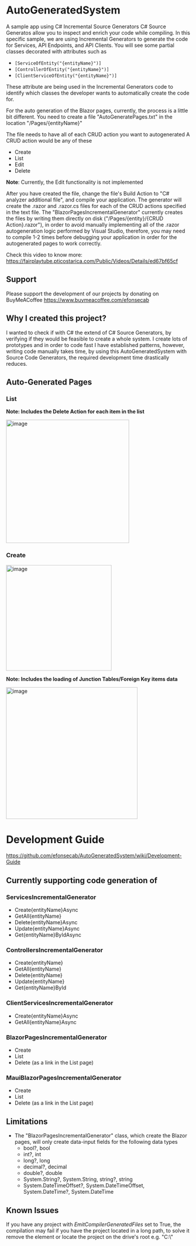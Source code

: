 # AutoGeneratedSystem
A sample app using C# Incremental Source Generators
C# Source Generatos allow you to inspect and enrich your code while compiling.
In this specific sample, we are using Incremental Generators to generate the code for Services, API Endpoints, and API Clients.
You will see some partial classes decorated with attributes such as
* `[ServiceOfEntity("{entityName}")]`
* `[ControllerOfEntity("{entityName}")]`
* `[ClientServiceOfEntity("{entityName}")]`

These attribute are being used in the Incremental Generators code to identify which classes the developer wants to automatically create the code for.

For the auto generation of the Blazor pages, currently, the process is a little bit different.
You need to create a file "AutoGeneratePages.txt" in the location
"/Pages/{entityName}"

The file needs to have all of each CRUD action you want to autogenerated
A CRUD action would be any of these
* Create
* List
* Edit
* Delete

**Note**: Currently, the Edit functionality is not implemented

After you have created the file, change the file's Build Action to "C# analyzer additional file", and compile your application.
The generator will create the .razor and .razor.cs files for each of the CRUD actions specified in the text file.
The "BlazorPagesIncrementalGenerator" currently creates the files by writing them directly on disk ("/Pages/{entity}/{CRUD Action}.razor"), in order to avoid manually implementing all of the .razor autogeneration logic performed by Visual Studio, therefore, you may need to compile 1-2 times before debugging your application in order for the
autogenerated pages to work correctly.

Check this video to know more:
https://fairplaytube.pticostarica.com/Public/Videos/Details/ed67bf65cf

## Support
Please support the development of our projects by donating on BuyMeACoffee https://www.buymeacoffee.com/efonsecab

## Why I created this project?
I wanted to check if with C# the extend of C# Source Generators, by verifying if they would be feasible to create a whole system.
I create lots of prototypes and in order to code fast I have established patterns, however, writing code manually takes time, 
by using this AutoGeneratedSystem with Source Code Generators, the required development time drastically reduces.

## Auto-Generated Pages
### List

**Note: Includes the Delete Action for each item in the list**

<img width="336" alt="image" src="https://user-images.githubusercontent.com/3481899/163571226-701d54dd-14d4-48d4-8b54-b621832f11dd.png">

### Create
<img width="288" alt="image" src="https://user-images.githubusercontent.com/3481899/163571419-23222091-5305-4720-8080-20afd93c3332.png">

**Note: Includes the loading of Junction Tables/Foreign Key items data**

<img width="359" alt="image" src="https://user-images.githubusercontent.com/3481899/163571746-72e56f0d-10eb-42a0-898c-7b1f001c53f4.png">

# Development Guide
https://github.com/efonsecab/AutoGeneratedSystem/wiki/Development-Guide

## Currently supporting code generation of
### ServicesIncrementalGenerator
* Create{entityName}Async
* GetAll{entityName}
* Delete{entityName}Async
* Update{entityName}Async
* Get{entityName}ByIdAsync

### ControllersIncrementalGenerator
* Create{entityName}
* GetAll{entityName}
* Delete{entityName}
* Update{entityName}
* Get{entityName}ById

### ClientServicesIncrementalGenerator
* Create{entityName}Async
* GetAll{entityName}Async

### BlazorPagesIncrementalGenerator
* Create
* List
* Delete (as a link in the List page)

### MauiBlazorPagesIncrementalGenerator
* Create
* List
* Delete (as a link in the List page)

## Limitations
* The "BlazorPagesIncrementalGenerator" class, which create the Blazor pages, will only create data-input fields for the following data types
  * bool?, bool
  * int?, int
  * long?, long
  * decimal?, decimal
  * double?, double
  * System.String?, System.String, string?, string
  * System.DateTimeOffset?, System.DateTimeOffset, System.DateTime?, System.DateTime

## Known Issues
If you have any project with *EmitCompilerGeneratedFiles* set to True, the compilation may fail if you have the project located in a long path, to solve it remove the element or locate the project on the drive's root e.g. "C:\\"
